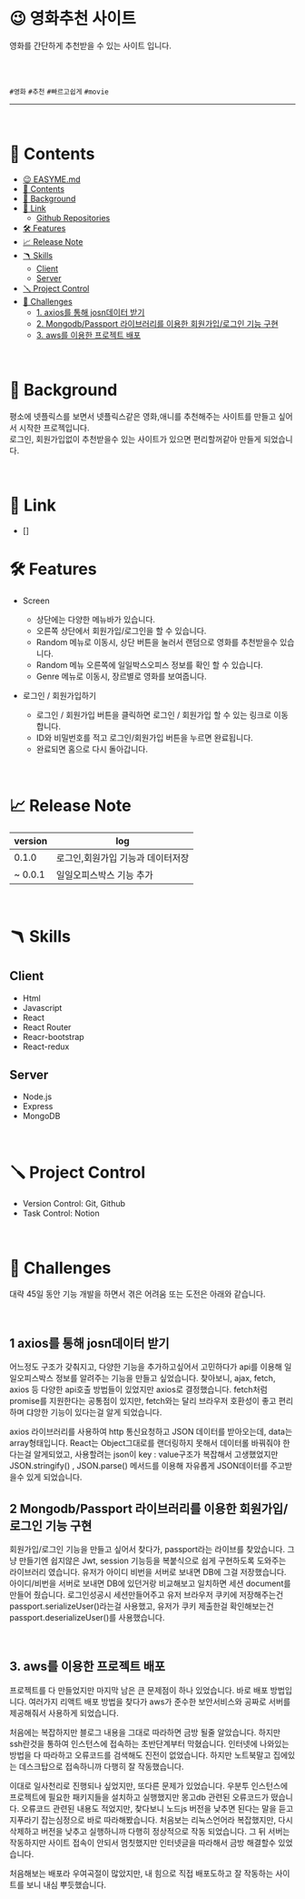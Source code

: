 

# 😉 영화추천 사이트



영화를 간단하게 추천받을 수 있는 사이트 입니다. 

<br>
<br>

 `#영화` `#추천` `#빠르고쉽게` `#movie`  



---

<br>

# 📖 Contents

- [😉 EASYME.md](#-easymemd)
- [📖 Contents](#-contents)
- [🌈 Background](#-background)
- [🔗 Link](#-link)
  - [Github Repositories](#github-repositories)
- [🛠 Features](#-features)
- [📈 Release Note](#-release-note)
- [🪃 Skills](#-skills)
  - [Client](#client-1)
  - [Server](#server-1)
- [🪛 Project Control](#-project-control)
- [🧗 Challenges](#-challenges)
  - [1. axios를 통해 josn데이터 받기](#1-axios를-통해-josn데이터-받기)
  - [2. Mongodb/Passport 라이브러리를 이용한 회원가입/로그인 기능 구현](#2-mongodbpassport-라이브러리를-이용한-회원가입로그인-기능-구현)
  - [3. aws를 이용한 프로젝트 배포](#3-aws를-이용한-프로젝트-배포)


<br>

# 🌈 Background
평소에 넷플릭스를 보면서 넷플릭스같은 영화,애니를 추천해주는 사이트를 만들고 싶어서 시작한 프로젝입니다. <br> 
로그인, 회원가입없이 추천받을수 있는 사이트가 있으면 편리할꺼같아 만들게 되었습니다.

<br>

# 🔗 Link

- []


# 🛠 Features
- Screen
    - 상단에는 다양한 메뉴바가 있습니다.
    - 오른쪽 상단에서 회원가입/로그인을 할 수 있습니다.
    - Random 메뉴로 이동시, 상단 버튼을 눌러서 랜덤으로 영화를 추천받을수 있습니다.
    - Random 메뉴 오른쪽에 일일박스오피스 정보를 확인 할 수 있습니다.
    - Genre 메뉴로 이동시, 장르별로 영화를 보여줍니다.

- 로그인 / 회원가입하기
    - 로그인 / 회원가입 버튼을 클릭하면 로그인 / 회원가입 할 수 있는 링크로 이동합니다.
    - ID와 비밀번호를 적고 로그인/회원가입 버튼을 누르면 완료됩니다.
    - 완료되면 홈으로 다시 돌아갑니다.

<br>

# 📈 Release Note
| version | log |
| --- | --- |
| 0.1.0 | 로그인,회원가입 기능과 데이터저장 |
| ~ 0.0.1 | 일일오피스박스 기능 추가 |

<br>

# 🪃 Skills

## Client
- Html
- Javascript
- React
- React Router
- Reacr-bootstrap
- React-redux
  

## Server

- Node.js
- Express
- MongoDB 

<br>

# 🪛 Project Control

- Version Control: Git, Github
- Task Control: Notion

<br>

# 🧗 Challenges

대략 45일 동안 기능 개발을 하면서 겪은 어려움 또는 도전은 아래와 같습니다.

<br>



## 1 axios를 통해 josn데이터 받기

어느정도 구조가 갖춰지고, 다양한 기능을 추가하고싶어서 고민하다가 api를 이용해 일일오피스박스 정보를 알려주는 기능을 만들고 싶었습니다. 찾아보니, ajax, fetch, axios 등 다양한 api호출 방법들이 있었지만 axios로 결정했습니다. fetch처럼 promise를 지원한다는 공통점이 있지만, fetch와는 달리 브라우저 호환성이 좋고 편리하며 댜앙한 기능이 있다는걸 알게 되었습니다.  


axios 라이브러리를 사용하여 http 통신요청하고 JSON 데이터를 받아오는데, data는 array형태입니다. React는 Object그대로를 랜더링하지 못해서 데이터롤 바꿔줘야 한다는걸 알게되었고, 사용할려는 json이 key : value구조가 복잡해서 고생했었지만 JSON.stringify() , JSON.parse() 메서드를 이용해 자유롭게 JSON데이터를 주고받을수 있게 되었습니다.
<br>

## 2 Mongodb/Passport 라이브러리를 이용한 회원가입/로그인 기능 구현


회원가입/로그인 기능을 만들고 싶어서 찾다가, passport라는 라이브를 찾았습니다. 그냥 만들기엔 쉽지않은 Jwt, session 기능등을 복붙식으로 쉽게 구현하도록 도와주는 라이브러리 였습니다.
유저가 아이디 비번을 서버로 보내면 DB에 그걸 저장했습니다. 아이디/비번을 서버로 보내면 DB에 있던거랑 비교해보고 일치하면 세션 document를 만들어 줬습니다. 
로그인성공시 세션만들어주고 유저 브라우저 쿠키에 저장해주는건 passport.serializeUser()라는걸 사용했고, 유저가 쿠키 제출한걸 확인해보는건 passport.deserializeUser()를 사용했습니다. 

<br>


## 3. aws를 이용한 프로젝트 배포

프로젝트를 다 만들었지만 마지막 남은 큰 문제점이 하나 있었습니다. 바로 배포 방법입니다. 여러가지 리액트 배포 방법을 찾다가 aws가 준수한 보안서비스와 공짜로 서버를 제공해줘서 사용하게 되었습니다.

처음에는 복잡하지만 블로그 내용을 그대로 따라하면 금방 될줄 알았습니다. 하지만 ssh란것을 통하여 인스턴스에 접속하는 초반단계부터 막혔습니다. 인터넷에 나와있는 방법을 다 따라하고 오류코드를 검색해도 진전이 없었습니다. 하지만 노트북말고 집에있는 데스크탑으로 접속하니까 다행히 잘 작동했습니다. 

이대로 일사천리로 진행되나 싶었지만, 또다른 문제가 있었습니다. 우분투 인스턴스에 프로젝트에 필요한 패키지들을 설치하고 실행했지만 몽고db 관련된 오류코드가 떴습니다.
오류코드 관련된 내용도 적었지만, 찾다보니 노드js 버전을 낮추면 된다는 말을 듣고 지푸라기 잡는심정으로 바로 따라해봤습니다. 처음보는 리눅스언어라 복잡했지만, 다시 삭제하고 버전을 낮추고 실행하니까 다행히 정상적으로 작동 되었습니다. 그 뒤 서버는 작동하지만 사이트 접속이 안되서 멈칫했지만 인터넷글을 따라해서 금방 해결할수 있었습니다. 

처음해보는 배포라 우여곡절이 많았지만, 내 힘으로 직접 배포도하고 잘 작동하는 사이트를 보니 내심 뿌듯했습니다.

  







